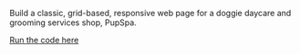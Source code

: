 Build a classic, grid-based, responsive web page for a doggie daycare and grooming services shop, PupSpa.

[Run the code here](https://jsfiddle.net/quynhnn/kLtyforz/)
